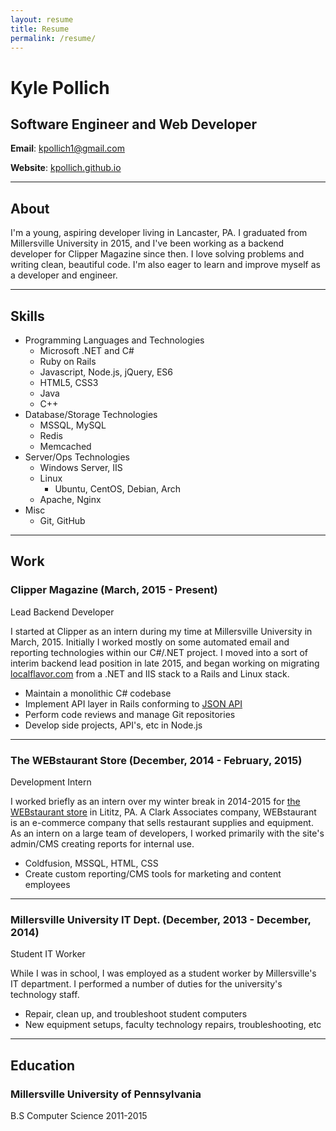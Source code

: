 ```yaml
---
layout: resume
title: Resume
permalink: /resume/
---
```


# Kyle Pollich

## Software Engineer and Web Developer

**Email**: [kpollich1@gmail.com](mailto:kpollich1@gmail.com)

**Website**: [kpollich.github.io](http://kpollich.github.io)

---

## About

I'm a young, aspiring developer living in Lancaster, PA. I graduated from Millersville University in 2015, and I've been working as a backend developer for Clipper Magazine since then. I love solving problems and writing clean, beautiful code. I'm also eager to learn and improve myself as a developer and engineer.

---

## Skills

* Programming Languages and Technologies
  * Microsoft .NET and C#
  * Ruby on Rails
  * Javascript, Node.js, jQuery, ES6
  * HTML5, CSS3
  * Java
  * C++
* Database/Storage Technologies
  * MSSQL, MySQL
  * Redis
  * Memcached
* Server/Ops Technologies
  * Windows Server, IIS
  * Linux
    * Ubuntu, CentOS, Debian, Arch
  * Apache, Nginx
* Misc
  * Git, GitHub

---

## Work

### Clipper Magazine (March, 2015 - Present)

Lead Backend Developer

I started at Clipper as an intern during my time at Millersville University in March, 2015. Initially I worked mostly on some automated email and reporting technologies within our C#/.NET project. I moved into a sort of interim backend lead position in late 2015, and began working on migrating [localflavor.com](http://localflavor.com) from a .NET and IIS stack to a Rails and Linux stack.

* Maintain a monolithic C# codebase
* Implement API layer in Rails conforming to [JSON API](http://jsonapi.org/)
* Perform code reviews and manage Git repositories
* Develop side projects, API's, etc in Node.js

---

### The WEBstaurant Store (December, 2014 - February, 2015)

Development Intern

I worked briefly as an intern over my winter break in 2014-2015 for [the WEBstaurant store](http://www.webstaurantstore.com/) in Lititz, PA. A Clark Associates company, WEBstaurant is an e-commerce company that sells restaurant supplies and equipment. As an intern on a large team of developers, I worked primarily with the site's admin/CMS creating reports for internal use.

* Coldfusion, MSSQL, HTML, CSS
* Create custom reporting/CMS tools for marketing and content employees

---

### Millersville University IT Dept. (December, 2013 - December, 2014)

Student IT Worker

While I was in school, I was employed as a student worker by Millersville's IT department. I performed a number of duties for the university's technology staff.

* Repair, clean up, and troubleshoot student computers
* New equipment setups, faculty technology repairs, troubleshooting, etc

---

## Education

### Millersville University of Pennsylvania

B.S Computer Science 2011-2015

